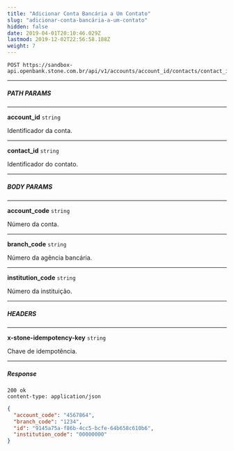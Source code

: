 ```yaml
---
title: "Adicionar Conta Bancária a Um Contato"
slug: "adicionar-conta-bancária-a-um-contato"
hidden: false
date: 2019-04-01T20:10:46.029Z
lastmod: 2019-12-02T22:56:58.188Z
weight: 7
---
```



```http
POST https://sandbox-api.openbank.stone.com.br/api/v1/accounts/account_id/contacts/contact_id/bank_accounts
```

---

##### PATH PARAMS

---

**account_id**  `string`

Identificador da conta.

---

**contact_id**  `string`

Identificador do contato.

---

##### BODY PARAMS

---

**account_code**  `string`

Número da conta.

---

**branch_code**  `string`

Número da agência bancária.

---

**institution_code**  `string`

Número da instituição.

---

##### HEADERS

---

**x-stone-idempotency-key**  `string`

Chave de idempotência.

---

##### Response

```http
200 ok
content-type: application/json
```

```JSON
{
  "account_code": "4567864",
  "branch_code": "1234",
  "id": "9145a75a-f86b-4cc5-bcfe-64b658c610b6",
  "institution_code": "00000000"
}
```
